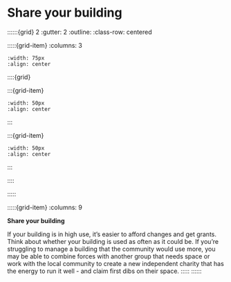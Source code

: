 # Share your building
 
::::::{grid} 2
:gutter: 2
:outline: 
:class-row: centered

:::::{grid-item}
:columns: 3
```{image} /images/step-icons/step_1.svg
:width: 75px
:align: center
```


::::{grid}

:::{grid-item}

```{image} /images/carbon-icons/carbon_3.svg
:width: 50px
:align: center
```
:::

:::{grid-item}
```{image} /images/cost-icons/cost_1.svg
:width: 50px
:align: center
```
:::

::::

:::::

:::::{grid-item}
:columns: 9

**Share your building**

If your building is in high use, it’s easier to afford changes and get grants.  Think about whether your building is used as often as it could be. If you’re struggling to manage a building that the community would use more, you may be able to combine forces with another group that needs space or work with the local community to create a new independent charity that has the energy to run it well - and claim first dibs on their space.
:::::
::::::